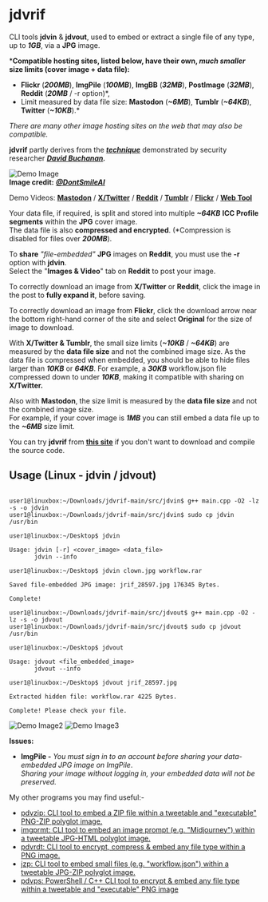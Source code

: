# jdvrif

CLI tools **jdvin** & **jdvout**, used to embed or extract a single file of any type, up to ***1GB***, via a **JPG** image.  

***Compatible hosting sites, listed below, have their own, *much smaller* size limits (cover image + data file):**
* **Flickr** (***200MB***), **ImgPile** (***100MB***), **ImgBB** (***32MB***), **PostImage** (***32MB***), **Reddit** (***20MB*** / -r option)*,
* Limit measured by data file size: **Mastodon** (***~6MB***), **Tumblr** (***~64KB***), **Twitter** (***~10KB***).*
  
*There are many other image hosting sites on the web that may also be compatible.*  

**jdvrif** partly derives from the ***[technique](https://www.vice.com/en/article/bj4wxm/tiny-picture-twitter-complete-works-of-shakespeare-steganography)*** demonstrated by security researcher ***[David Buchanan](https://www.da.vidbuchanan.co.uk/).*** 

![Demo Image](https://github.com/CleasbyCode/jdvrif/blob/main/demo_image/jrif_12272.jpg)  
**Image credit:** [***@DontSmileAI***](https://x.com/DontSmileAI)

Demo Videos: [**Mastodon**](https://youtu.be/rnLf3W60IKQ) / [**X/Twitter**](https://youtu.be/Ajn5F1BO0Zg) / [**Reddit**](https://youtu.be/xIUsa3F8ZQc) / [**Tumblr**](https://youtu.be/8lIyLbx7CO8) / [**Flickr**](https://youtu.be/kg_MJHQuzLY) / [**Web Tool**](https://youtu.be/WvZMRp7Z6W4)  

Your data file, if required, is split and stored into multiple ***~64KB*** **ICC Profile segments** within the **JPG** cover image.  
The data file is also **compressed and encrypted**. (*Compression is disabled for files over ***200MB***).

To **share** *"file-embedded"* **JPG** images on **Reddit**, you must use the **-r** option with **jdvin**.  
Select the "**Images & Video**" tab on **Reddit** to post your image.

To correctly download an image from **X/Twitter** or **Reddit**, click the image in the post to **fully expand it**, before saving.  

To correctly download an image from **Flickr**, click the download arrow near the bottom right-hand corner of the site and select **Original** for the size of image to download.

With **X/Twitter & Tumblr**, the small size limits (***~10KB*** / ***~64KB***) are measured by the **data file size** and not the combined image size.
As the data file is compressed when embedded, you should be able to hide files larger than ***10KB*** or ***64KB***.
For example, a ***30KB*** workflow.json file compressed down to under ***10KB***, making it compatible with sharing on **X/Twitter.**

Also with **Mastodon**, the size limit is measured by the **data file size** and not the combined image size.  
For example, if your cover image is ***1MB*** you can still embed a data file up to the ***~6MB*** size limit.

You can try **jdvrif** from [**this site**](https://cleasbycode.co.uk/jdvrif/index/) if you don't want to download and compile the source code.

## Usage (Linux - jdvin / jdvout)

```console

user1@linuxbox:~/Downloads/jdvrif-main/src/jdvin$ g++ main.cpp -O2 -lz -s -o jdvin
user1@linuxbox:~/Downloads/jdvrif-main/src/jdvin$ sudo cp jdvin /usr/bin

user1@linuxbox:~/Desktop$ jdvin 

Usage: jdvin [-r] <cover_image> <data_file>  
       jdvin --info

user1@linuxbox:~/Desktop$ jdvin clown.jpg workflow.rar
  
Saved file-embedded JPG image: jrif_28597.jpg 176345 Bytes.

Complete!

user1@linuxbox:~/Downloads/jdvrif-main/src/jdvout$ g++ main.cpp -O2 -lz -s -o jdvout
user1@linuxbox:~/Downloads/jdvrif-main/src/jdvout$ sudo cp jdvout /usr/bin

user1@linuxbox:~/Desktop$ jdvout

Usage: jdvout <file_embedded_image>
       jdvout --info
        
user1@linuxbox:~/Desktop$ jdvout jrif_28597.jpg

Extracted hidden file: workflow.rar 4225 Bytes.

Complete! Please check your file.

```
![Demo Image2](https://github.com/CleasbyCode/jdvrif/blob/main/demo_image/new_screen2.png) 
![Demo Image3](https://github.com/CleasbyCode/jdvrif/blob/main/demo_image/screen2.png)  

**Issues:**
* **ImgPile -** *You must sign in to an account before sharing your data-embedded JPG image on ImgPile*.  
*Sharing your image without logging in, your embedded data will not be preserved.*

My other programs you may find useful:-  

* [pdvzip: CLI tool to embed a ZIP file within a tweetable and "executable" PNG-ZIP polyglot image.](https://github.com/CleasbyCode/pdvzip)
* [imgprmt: CLI tool to embed an image prompt (e.g. "Midjourney") within a tweetable JPG-HTML polyglot image.](https://github.com/CleasbyCode/imgprmt)
* [pdvrdt: CLI tool to encrypt, compress & embed any file type within a PNG image.](https://github.com/CleasbyCode/pdvrdt)
* [jzp: CLI tool to embed small files (e.g. "workflow.json") within a tweetable JPG-ZIP polyglot image.](https://github.com/CleasbyCode/jzp) 
* [pdvps: PowerShell / C++ CLI tool to encrypt & embed any file type within a tweetable and "executable" PNG image](https://github.com/CleasbyCode/pdvps)   

##

